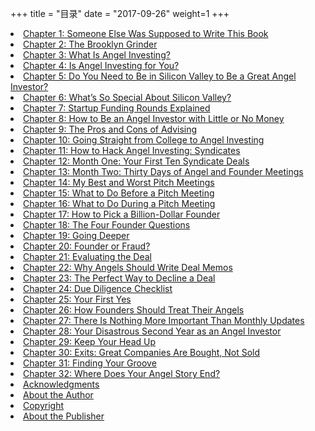 +++
title = "目录"
date = "2017-09-26"
weight=1
+++
            <li class="tocbm" id="nch3" value="7"><a href="part0005_split_000.html#ch3" class="calibre2">Chapter 1: Someone Else Was Supposed to Write This Book</a></li>
            <li class="tocbm1" id="nch4" value="8"><a href="part0006_split_000.html#ch4" class="calibre2">Chapter 2: The Brooklyn Grinder</a></li>
            <li class="tocbm1" id="nch5" value="9"><a href="part0007_split_000.html#ch5" class="calibre2">Chapter 3: What Is Angel Investing?</a></li>
            <li class="tocbm1" id="nch6" value="10"><a href="part0008_split_000.html#ch6" class="calibre2">Chapter 4: Is Angel Investing for You?</a></li>
            <li class="tocbm1" id="nch7" value="11"><a href="part0009.html#ch7" class="calibre2">Chapter 5: Do You Need to Be in Silicon Valley to Be a Great Angel Investor?</a></li>
            <li class="tocbm1" id="nch8" value="12"><a href="part0010_split_000.html#ch8" class="calibre2">Chapter 6: What’s So Special About Silicon Valley?</a></li>
            <li class="tocbm1" id="nch9" value="13"><a href="part0011_split_000.html#ch9" class="calibre2">Chapter 7: Startup Funding Rounds Explained</a></li>
            <li class="tocbm1" id="nch10" value="14"><a href="part0012_split_000.html#ch10" class="calibre2">Chapter 8: How to Be an Angel Investor with Little or No Money</a></li>
            <li class="tocbm1" id="nch11" value="15"><a href="part0013_split_000.html#ch11" class="calibre2">Chapter 9: The Pros and Cons of Advising</a></li>
            <li class="tocbm1" id="nch12" value="16"><a href="part0014_split_000.html#ch12" class="calibre2">Chapter 10: Going Straight from College to Angel Investing</a></li>
            <li class="tocbm1" id="nch13" value="17"><a href="part0015_split_000.html#ch13" class="calibre2">Chapter 11: How to Hack Angel Investing: Syndicates</a></li>
            <li class="tocbm1" id="nch14" value="18"><a href="part0016_split_000.html#ch14" class="calibre2">Chapter 12: Month One: Your First Ten Syndicate Deals</a></li>
            <li class="tocbm1" id="nch15" value="19"><a href="part0017_split_000.html#ch15" class="calibre2">Chapter 13: Month Two: Thirty Days of Angel and Founder Meetings</a></li>
            <li class="tocbm1" id="nch16" value="20"><a href="part0018_split_000.html#ch16" class="calibre2">Chapter 14: My Best and Worst Pitch Meetings</a></li>
            <li class="tocbm1" id="nch17" value="21"><a href="part0019_split_000.html#ch17" class="calibre2">Chapter 15: What to Do Before a Pitch Meeting</a></li>
            <li class="tocbm1" id="nch18" value="22"><a href="part0020_split_000.html#ch18" class="calibre2">Chapter 16: What to Do During a Pitch Meeting</a></li>
            <li class="tocbm1" id="nch19" value="23"><a href="part0021_split_000.html#ch19" class="calibre2">Chapter 17: How to Pick a Billion-Dollar Founder</a></li>
            <li class="tocbm1" id="nch20" value="24"><a href="part0022_split_000.html#ch20" class="calibre2">Chapter 18: The Four Founder Questions</a></li>
            <li class="tocbm1" id="nch21" value="25"><a href="part0023_split_000.html#ch21" class="calibre2">Chapter 19: Going Deeper</a></li>
            <li class="tocbm1" id="nch22" value="26"><a href="part0024_split_000.html#ch22" class="calibre2">Chapter 20: Founder or Fraud?</a></li>
            <li class="tocbm1" id="nch23" value="27"><a href="part0025_split_000.html#ch23" class="calibre2">Chapter 21: Evaluating the Deal</a></li>
            <li class="tocbm1" id="nch24" value="28"><a href="part0026_split_000.html#ch24" class="calibre2">Chapter 22: Why Angels Should Write Deal Memos</a></li>
            <li class="tocbm1" id="nch25" value="29"><a href="part0027_split_000.html#ch25" class="calibre2">Chapter 23: The Perfect Way to Decline a Deal</a></li>
            <li class="tocbm1" id="nch26" value="30"><a href="part0028_split_000.html#ch26" class="calibre2">Chapter 24: Due Diligence Checklist</a></li>
            <li class="tocbm1" id="nch27" value="31"><a href="part0029_split_000.html#ch27" class="calibre2">Chapter 25: Your First Yes</a></li>
            <li class="tocbm1" id="nch28" value="32"><a href="part0030_split_000.html#ch28" class="calibre2">Chapter 26: How Founders Should Treat Their Angels</a></li>
            <li class="tocbm1" id="nch29" value="33"><a href="part0031_split_000.html#ch29" class="calibre2">Chapter 27: There Is Nothing More Important Than Monthly Updates</a></li>
            <li class="tocbm1" id="nch30" value="34"><a href="part0032_split_000.html#ch30" class="calibre2">Chapter 28: Your Disastrous Second Year as an Angel Investor</a></li>
            <li class="tocbm1" id="nch31" value="35"><a href="part0033_split_000.html#ch31" class="calibre2">Chapter 29: Keep Your Head Up</a></li>
            <li class="tocbm1" id="nch32" value="36"><a href="part0034_split_000.html#ch32" class="calibre2">Chapter 30: Exits: Great Companies Are Bought, Not Sold</a></li>
            <li class="tocbm1" id="nch33" value="37"><a href="part0035_split_000.html#ch33" class="calibre2">Chapter 31: Finding Your Groove</a></li>
            <li class="tocbm1" id="nch34" value="38"><a href="part0036_split_000.html#ch34" class="calibre2">Chapter 32: Where Does Your Angel Story End?</a></li>
            <li class="tocfm" id="nac35" value="39"><a href="part0037.html#ac35" class="calibre2">Acknowledgments</a></li>
            <li class="tocfm1" id="nab36" value="40"><a href="part0038.html#ab36" class="calibre2">About the Author</a></li>
            <li class="tocfm1" id="nco39" value="41"><a href="part0040.html#co39" class="calibre2">Copyright</a></li>
            <li class="tocfm1" id="nab40" value="42"><a href="part0041.html#ab40" class="calibre2">About the Publisher</a></li>
